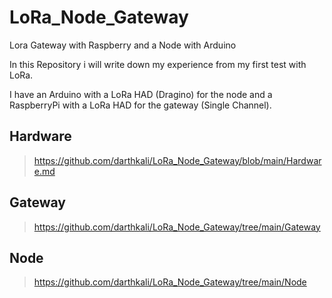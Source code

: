 # LoRa_Node_Gateway
Lora Gateway with Raspberry and a Node with Arduino

In this Repository i will write down my experience from my first test with LoRa.

I have an Arduino with a LoRa HAD (Dragino) for the node and a RaspberryPi with a LoRa HAD for the gateway (Single Channel).

## Hardware

> https://github.com/darthkali/LoRa_Node_Gateway/blob/main/Hardware.md

## Gateway

> https://github.com/darthkali/LoRa_Node_Gateway/tree/main/Gateway

## Node

> https://github.com/darthkali/LoRa_Node_Gateway/tree/main/Node



